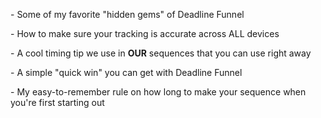 \- Some of my favorite "hidden gems" of Deadline Funnel

\- How to make sure your tracking is accurate across ALL devices

\- A cool timing tip we use in **OUR** sequences that you can use right away

\- A simple "quick win" you can get with Deadline Funnel

\- My easy-to-remember rule on how long to make your sequence when you're
first starting out



